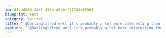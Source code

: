```yaml
---
id: d4c4d509-3de7-433a-a5eb-f717d5e89568
blueprint: text
category: twitter
title: "'@Darlinglilred well it's probably a lot more interesting than the election stuff going on over here."
caption: "'@Darlinglilred well it's probably a lot more interesting than the election stuff going on over here."
---
```

